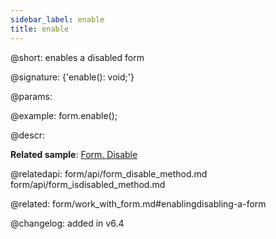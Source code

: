 ```yaml
---
sidebar_label: enable
title: enable
---          
```


@short: enables a disabled form

@signature: {'enable(): void;'}

@params:

@example:
form.enable();


@descr:

**Related sample**: [Form. Disable](https://snippet.dhtmlx.com/few71nk2)

@relatedapi: form/api/form_disable_method.md
form/api/form_isdisabled_method.md

@related: form/work_with_form.md#enablingdisabling-a-form


@changelog: added in v6.4

